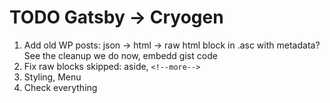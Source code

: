 TODO Gatsby -> Cryogen
======================

1. Add old WP posts: json -> html -> raw html block in .asc with metadata? See the cleanup we do now, embedd gist code
2. Fix raw blocks skipped: aside, `<!--more-->`
3. Styling, Menu
4. Check everything
